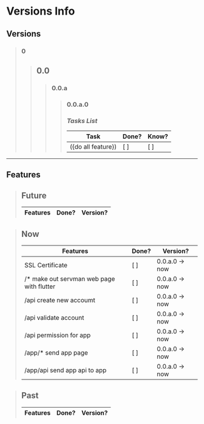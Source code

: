 # **Versions Info**
## **Versions**
> ### **0**
> > ## **0.0**
> > > ### **0.0.a**
> > > > ### **0.0.a.0**
> > > > ### ***Tasks List***
> > > > Task | Done? | Know?
> > > > --- | --- | ---
> > > > ({do all feature}) | [ ] | [ ]
---
## **Features**
> ## **Future**
> Features | Done? | Version?
> --- | --- | ---

> ## **Now**
> Features | Done? | Version?
> --- | --- | ---
> SSL Certificate | [ ] | 0.0.a.0 &rarr; now
> /* make out servman web page with flutter | [ ] | 0.0.a.0 &rarr; now
> /api create new accoumt | [ ] | 0.0.a.0 &rarr; now
> /api validate account | [ ] | 0.0.a.0 &rarr; now
> /api permission for app | [ ] | 0.0.a.0 &rarr; now 
> /app/* send app page | [ ] | 0.0.a.0 &rarr; now
> /app/api send app api to app | [ ] | 0.0.a.0 &rarr; now

> ## **Past**
> Features | Done? | Version?
> --- | --- | ---
